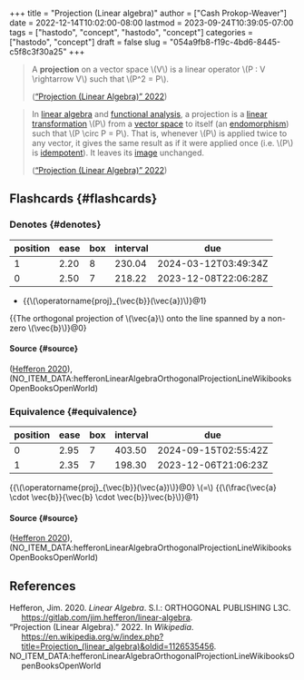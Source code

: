 +++
title = "Projection (Linear algebra)"
author = ["Cash Prokop-Weaver"]
date = 2022-12-14T10:02:00-08:00
lastmod = 2023-09-24T10:39:05-07:00
tags = ["hastodo", "concept", "hastodo", "concept"]
categories = ["hastodo", "concept"]
draft = false
slug = "054a9fb8-f19c-4bd6-8445-c5f8c3f30a25"
+++

> A **projection** on a vector space \\(V\\) is a linear operator \\(P : V \rightarrow V\\) such that \\(P^2 = P\\).
>
> (<a href="#citeproc_bib_item_2">“Projection (Linear Algebra)” 2022</a>)

<!--quoteend-->

> In [linear algebra](https://en.wikipedia.org/wiki/Linear_algebra) and [functional analysis](https://en.wikipedia.org/wiki/Functional_analysis), a projection is a [linear transformation](https://en.wikipedia.org/wiki/Linear_transformation) \\(P\\) from a [vector space](https://en.wikipedia.org/wiki/Vector_space) to itself (an [endomorphism](https://en.wikipedia.org/wiki/Endomorphism)) such that \\(P \circ P = P\\). That is, whenever \\(P\\) is applied twice to any vector, it gives the same result as if it were applied once (i.e. \\(P\\) is [idempotent](https://en.wikipedia.org/wiki/Idempotent)). It leaves its [image](https://en.wikipedia.org/wiki/Image_(mathematics)) unchanged.
>
> (<a href="#citeproc_bib_item_2">“Projection (Linear Algebra)” 2022</a>)


## Flashcards {#flashcards}


### Denotes {#denotes}

| position | ease | box | interval | due                  |
|----------|------|-----|----------|----------------------|
| 1        | 2.20 | 8   | 230.04   | 2024-03-12T03:49:34Z |
| 0        | 2.50 | 7   | 218.22   | 2023-12-08T22:06:28Z |

-   {{\\(\operatorname{proj}\_{\vec{b}}(\vec{a})\\)}@1}

{{The orthogonal projection of \\(\vec{a}\\) onto the line spanned by a non-zero \\(\vec{b}\\)}@0}


#### Source {#source}

(<a href="#citeproc_bib_item_1">Hefferon 2020</a>), (NO_ITEM_DATA:hefferonLinearAlgebraOrthogonalProjectionLineWikibooksOpenBooksOpenWorld)


### Equivalence {#equivalence}

| position | ease | box | interval | due                  |
|----------|------|-----|----------|----------------------|
| 0        | 2.95 | 7   | 403.50   | 2024-09-15T02:55:42Z |
| 1        | 2.35 | 7   | 198.30   | 2023-12-06T21:06:23Z |

{{\\(\operatorname{proj}\_{\vec{b}}(\vec{a})\\)}@0} \\(=\\) {{\\(\frac{\vec{a} \cdot \vec{b}}{\vec{b} \cdot \vec{b}}\vec{b}\\)}@1}


#### Source {#source}

(<a href="#citeproc_bib_item_1">Hefferon 2020</a>), (NO_ITEM_DATA:hefferonLinearAlgebraOrthogonalProjectionLineWikibooksOpenBooksOpenWorld)

## References

<style>.csl-entry{text-indent: -1.5em; margin-left: 1.5em;}</style><div class="csl-bib-body">
  <div class="csl-entry"><a id="citeproc_bib_item_1"></a>Hefferon, Jim. 2020. <i>Linear Algebra</i>. S.l.: ORTHOGONAL PUBLISHING L3C. <a href="https://gitlab.com/jim.hefferon/linear-algebra">https://gitlab.com/jim.hefferon/linear-algebra</a>.</div>
  <div class="csl-entry"><a id="citeproc_bib_item_2"></a>“Projection (Linear Algebra).” 2022. In <i>Wikipedia</i>. <a href="https://en.wikipedia.org/w/index.php?title=Projection_(linear_algebra)&oldid=1126535456">https://en.wikipedia.org/w/index.php?title=Projection_(linear_algebra)&#38;oldid=1126535456</a>.</div>
  <div class="csl-entry">NO_ITEM_DATA:hefferonLinearAlgebraOrthogonalProjectionLineWikibooksOpenBooksOpenWorld</div>
</div>
